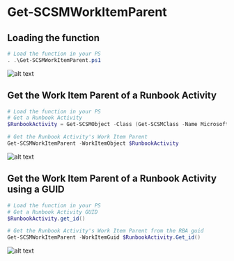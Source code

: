 [GetSCSMWorkItemParent01]: https://github.com/lazywinadmin/PowerShell/blob/master/SCSM-Get-SCSMWorkItemParent/images/Get-SCSMWorkItemParent01.jpg
[GetSCSMWorkItemParent02]: https://github.com/lazywinadmin/PowerShell/blob/master/SCSM-Get-SCSMWorkItemParent/images/Get-SCSMWorkItemParent02.jpg
[GetSCSMWorkItemParent03]: https://github.com/lazywinadmin/PowerShell/blob/master/SCSM-Get-SCSMWorkItemParent/images/Get-SCSMWorkItemParent03.jpg
# Get-SCSMWorkItemParent

## Loading the function

```PowerShell
# Load the function in your PS
. .\Get-SCSMWorkItemParent.ps1
```

![alt text][GetSCSMWorkItemParent01]

## Get the Work Item Parent of a Runbook Activity

```PowerShell
# Load the function in your PS
# Get a Runbook Activity
$RunbookActivity = Get-SCSMObject -Class (Get-SCSMClass -Name Microsoft.SystemCenter.Orchestrator.RunbookAutomationActivity$) -filter 'ID -eq RB12813'

# Get the Runbook Activity's Work Item Parent
Get-SCSMWorkItemParent -WorkItemObject $RunbookActivity
```

![alt text][GetSCSMWorkItemParent02]


## Get the Work Item Parent of a Runbook Activity using a GUID

```PowerShell
# Load the function in your PS
# Get a Runbook Activity GUID
$RunbookActivity.get_id()

# Get the Runbook Activity's Work Item Parent from the RBA guid
Get-SCSMWorkItemParent -WorkItemGuid $RunbookActivity.Get_id()
```

![alt text][GetSCSMWorkItemParent03]
